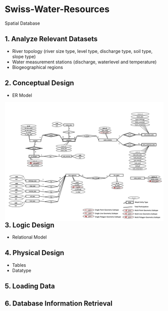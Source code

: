 # Swiss-Water-Resources
Spatial Database 

## 1. Analyze Relevant Datasets
- River topology (river size type, level type, discharge type, soil type, slope type)
- Water measurement stations (discharge, waterlevel and temperature) 
- Biogeographical regions

## 2. Conceptual Design
- ER Model 
<img src="ER-Model.png" alt="Markdown Monster icon" style="float: left; margin-right: 10px;" />

## 3. Logic Design
- Relational Model

## 4. Physical Design
- Tables
- Datatype

## 5. Loading Data

## 6. Database Information Retrieval
